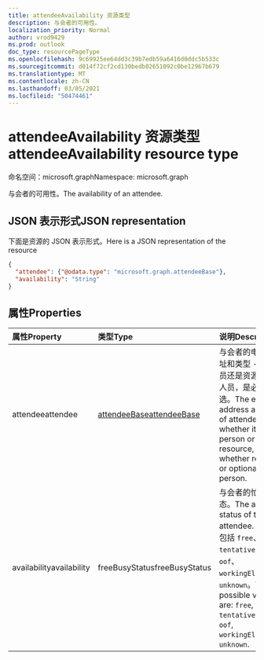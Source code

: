 ```yaml
---
title: attendeeAvailability 资源类型
description: 与会者的可用性。
localization_priority: Normal
author: vrod9429
ms.prod: outlook
doc_type: resourcePageType
ms.openlocfilehash: 9c69925ee64dd3c39b7edb59a6416d0ddc5b533c
ms.sourcegitcommit: d014f72cf2cd130bedb02651092c0be12967b679
ms.translationtype: MT
ms.contentlocale: zh-CN
ms.lasthandoff: 03/05/2021
ms.locfileid: "50474461"
---
```

# <a name="attendeeavailability-resource-type"></a><span data-ttu-id="fb03e-103">attendeeAvailability 资源类型</span><span class="sxs-lookup"><span data-stu-id="fb03e-103">attendeeAvailability resource type</span></span>

<span data-ttu-id="fb03e-104">命名空间：microsoft.graph</span><span class="sxs-lookup"><span data-stu-id="fb03e-104">Namespace: microsoft.graph</span></span>

<span data-ttu-id="fb03e-105">与会者的可用性。</span><span class="sxs-lookup"><span data-stu-id="fb03e-105">The availability of an attendee.</span></span>

## <a name="json-representation"></a><span data-ttu-id="fb03e-106">JSON 表示形式</span><span class="sxs-lookup"><span data-stu-id="fb03e-106">JSON representation</span></span>

<span data-ttu-id="fb03e-107">下面是资源的 JSON 表示形式。</span><span class="sxs-lookup"><span data-stu-id="fb03e-107">Here is a JSON representation of the resource</span></span>

<!-- {
  "blockType": "resource",
  "optionalProperties": [

  ],
  "@odata.type": "microsoft.graph.attendeeAvailability"
}-->

```json
{
  "attendee": {"@odata.type": "microsoft.graph.attendeeBase"},
  "availability": "String"
}

```
## <a name="properties"></a><span data-ttu-id="fb03e-108">属性</span><span class="sxs-lookup"><span data-stu-id="fb03e-108">Properties</span></span>
| <span data-ttu-id="fb03e-109">属性</span><span class="sxs-lookup"><span data-stu-id="fb03e-109">Property</span></span>     | <span data-ttu-id="fb03e-110">类型</span><span class="sxs-lookup"><span data-stu-id="fb03e-110">Type</span></span>   |<span data-ttu-id="fb03e-111">说明</span><span class="sxs-lookup"><span data-stu-id="fb03e-111">Description</span></span>|
|:---------------|:--------|:----------|
|<span data-ttu-id="fb03e-112">attendee</span><span class="sxs-lookup"><span data-stu-id="fb03e-112">attendee</span></span>|[<span data-ttu-id="fb03e-113">attendeeBase</span><span class="sxs-lookup"><span data-stu-id="fb03e-113">attendeeBase</span></span>](attendeebase.md)|<span data-ttu-id="fb03e-114">与会者的电子邮件地址和类型 - 无论是人员还是资源，如果是人员，是必需还是可选。</span><span class="sxs-lookup"><span data-stu-id="fb03e-114">The email address and type of attendee - whether it's a person or a resource, and whether required or optional if it's a person.</span></span>|
|<span data-ttu-id="fb03e-115">availability</span><span class="sxs-lookup"><span data-stu-id="fb03e-115">availability</span></span>|<span data-ttu-id="fb03e-116">freeBusyStatus</span><span class="sxs-lookup"><span data-stu-id="fb03e-116">freeBusyStatus</span></span>| <span data-ttu-id="fb03e-117">与会者的忙/闲状态。</span><span class="sxs-lookup"><span data-stu-id="fb03e-117">The availability status of the attendee.</span></span> <span data-ttu-id="fb03e-118">可能的值包括 `free`、`tentative`、`busy`、`oof`、`workingElsewhere`、`unknown`。</span><span class="sxs-lookup"><span data-stu-id="fb03e-118">The possible values are: `free`, `tentative`, `busy`, `oof`, `workingElsewhere`, `unknown`.</span></span>|

<!-- uuid: 8fcb5dbc-d5aa-4681-8e31-b001d5168d79
2015-10-25 14:57:30 UTC -->
<!-- {
  "type": "#page.annotation",
  "description": "attendeeAvailability resource",
  "keywords": "",
  "section": "documentation",
  "tocPath": ""
}-->

